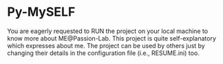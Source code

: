 # Py-MySELF
You are eagerly requested to RUN the project on your local machine to know more about ME@Passion-Lab. This project is quite self-explanatory which expresses about me. The project can be used by others just by changing their details in the configuration file (i.e., RESUME.ini) too.
